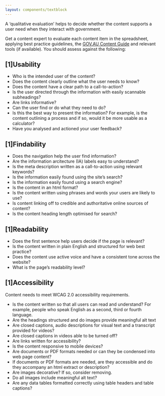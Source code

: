 ```yaml
---
layout: components/textblock
---
```


A ‘qualitative evaluation’ helps to decide whether the content supports a user need when they interact with government.

Get a content expert to evaluate each content item in the spreadsheet, applying best practice guidelines, the [GOV.AU Content Guide](https://guides.service.gov.au/content-guide/) and relevant tools (if available). You should assess against the following:

## [1]Usability
- Who is the intended user of the content?
- Does the content clearly outline what the user needs to know?
- Does the content have a clear path to a call-to-action?
- Is the user directed through the information with easily scannable subheadings?
- Are links informative?
- Can the user find or do what they need to do?
- Is this the best way to present the information? For example, is the content outlining a process and if so, would it be more usable as a calculator?
- Have you analysed and actioned your user feedback?

## [1]Findability
- Does the navigation help the user find information?
- Are the information arcitecture (IA) labels easy to understand?
- Is the meta description written as a call-to-action using relevant keywords?
- Is the information easily found using the site’s search?
- Is the information easily found using a search engine?
- Is the content in an html format?
- Is the content written using phrases and words your users are likely to use?
- Is content linking off to credible and authoritative online sources of content?
- Is the content heading length optimised for search?

## [1]Readability
- Does the first sentence help users decide if the page is relevant?
- Is the content written in plain English and structured for web best practice?
- Does the content use active voice and have a consistent tone across the website?
- What is the page’s readability level?

## [1]Accessibility
Content needs to meet WCAG 2.0 accessibility requirements.

- Is the content written so that all users can read and understand? For example, people who speak English as a second, third or fourth language.
- Are the headings structured and do images provide meaningful alt text
- Are closed captions, audio descriptions for visual text and a transcript provided for videos?
- Are closed captions in videos able to be turned off?
- Are links written for accessibility?
- Is the content responsive to mobile devices?
- Are documents or PDF formats needed or can they be condensed into web page content?
- If documents or PDF formats are needed, are they accessible and do they accompany an html extract or description?
- Are images decorative? If so, consider removing.
- Do all images include meaningful alt text?
- Are any data tables formatted correctly using table headers and table captions?

